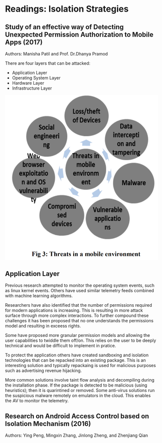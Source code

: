# Readings: Isolation Strategies

## Study of an effective way of Detecting Unexpected Permission Authorization to Mobile Apps (2017)

Authors: Manisha Patil and Prof. Dr.Dhanya Pramod

There are four layers that can be attacked:

- Application Layer
- Operating System Layer
- Hardware Layer
- Infrastructure Layer

![threats_to_mobile.png](threats_to_mobile.png)

## Application Layer

Previous research attempted to monitor the operating system events, such as linux kernel events. Others have used similar telemetry feeds combined with machine learning algorithms.

Researchers have also identified that the number of permissions required for modern applications is increasing. This is resulting in more attack surface through more complex interactions. To further compound these challenges it has been proposed that no one understands the permissions model and resulting in exceess rights.

Some have proposed more granular permission models and allowing the user capabilities to twiddle them off/on. This relies on the user to be deeply technical and would be difficult to implement in pratice.

To protect the application others have created sandboxing and isolation technologies that can be repacked into an existing package. This is an interesting solution and typically repackaing is used for malicious purposes such as advertising revenue hijacking.

More common solutions involve taint flow analysis and decompiling during the installation phase. If the package is detected to be malicious (using heuristics); then it is quarintined or removed. Some anti-virus solutions run the suspicious malware remotely on emulators in the cloud. This enables the AV to monitor the telemetry.

## Research on Android Access Control based on Isolation Mechanism (2016)

Authors: Ying Peng, Mingxin Zhang, Jinlong Zheng, and Zhenjiang Qian


